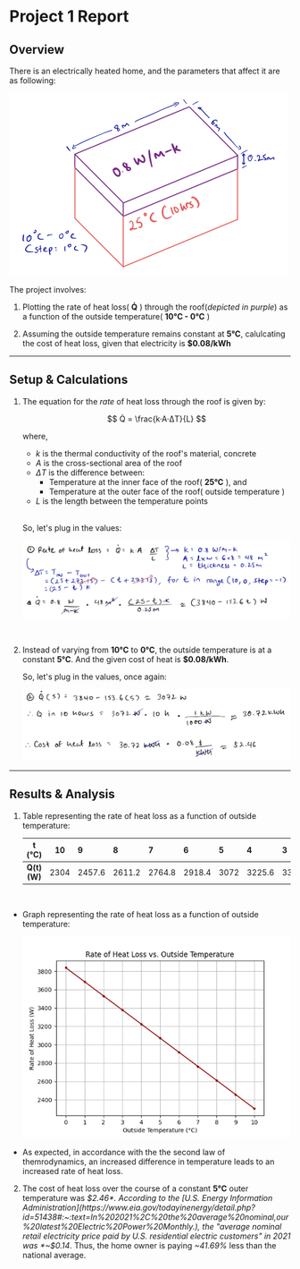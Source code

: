 # Project 1 Report

## Overview

There is an electrically heated home, and the parameters that affect it are as following:

<p float="left">
    <img src="resources/answer-drawing.png" width="500" />
</p>

The project involves:
1. Plotting the rate of heat loss( **Q̇** ) through the roof(*depicted in purple*) as a function of the outside temperature( **10°C - 0°C** )

2. Assuming the outside temperature remains constant at **5°C**, calulcating the cost of heat loss, given that electricity is **$0.08/kWh**

---

## Setup & Calculations

1. The equation for the *rate* of heat loss through the roof is given by:

    $$
        Q̇ = \frac{k·A·ΔT}{L}
    $$

    where,
    * *k* is the thermal conductivity of the roof's material, concrete
    * *A* is the cross-sectional area of the roof
    * *ΔT* is the difference between:
        * Temperature at the inner face of the roof( **25°C** ), and 
        * Temperature at the outer face of the roof( outside temperature ) 
    * *L* is the length between the temperature points

    <br>

    So, let's plug in the values:

    <p float="left">
        <img src="resources/answer-part-1.png" width="750" />
    </p>

<br>

2. Instead of varying from **10°C** to **0°C**, the outside temperature is at a constant **5°C**. And the given cost of heat is **$0.08/kWh**. 

    So, let's plug in the values, once again:
    
    <p float="left">
        <img src="resources/answer-part-2.png" width="750" />
    </p>

---

## Results & Analysis

1. Table representing the rate of heat loss as a function of outside temperature:

    | **t (°C)** |  10  | 9      | 8      | 7      | 6      | 5    | 4      | 3      | 2      | 1      | 0    |
    |:---------:|:----:|--------|--------|--------|--------|------|--------|--------|--------|--------|------|
    | **Q(t) (W)** | 2304 | 2457.6 | 2611.2 | 2764.8 | 2918.4 | 3072 | 3225.6 | 3379.2 | 3532.8 | 3686.4 | 3840 |

<br>

* Graph representing the rate of heat loss as a function of outside temperature:

    <p float="left">
        <img src="resources/graph-1.png" width="500" />
    </p> 

* As expected, in accordance with the the second law of themrodynamics, an increased difference in temperature leads to an increased rate of heat loss. 

2. The cost of heat loss over the course of a constant **5°C** outer temperature was *$2.46*. According to the [U.S. Energy Information Administration](https://www.eia.gov/todayinenergy/detail.php?id=51438#:~:text=In%202021%2C%20the%20average%20nominal,our%20latest%20Electric%20Power%20Monthly.), the "average nominal retail electricity price paid by U.S. residential electric customers" in 2021 was *~$0.14*. Thus, the home owner is paying *~41.69%* less than the national average.